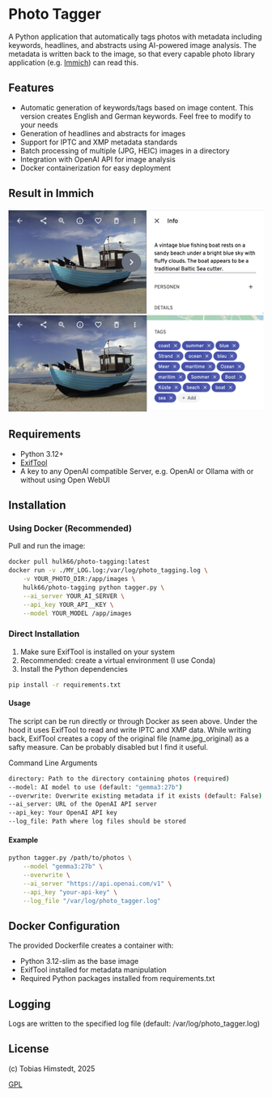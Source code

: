 # Photo Tagger
A Python application that automatically tags photos with metadata including keywords, headlines, and abstracts using AI-powered image analysis. The metadata is written back to the image, so that every capable photo library application (e.g. [Immich](https://immich.app/)) can read this.


## Features
- Automatic generation of keywords/tags based on image content. This version creates English and German keywords. Feel free to modify to your needs
- Generation of headlines and abstracts for images
- Support for IPTC and XMP metadata standards
- Batch processing of multiple (JPG, HEIC) images in a directory
- Integration with OpenAI API for image analysis
- Docker containerization for easy deployment

## Result in Immich
![Description](img/description.png)
![tags](img/tags.png)

## Requirements
- Python 3.12+
- [ExifTool](https://exiftool.org/)
- A key to any OpenAI compatible Server, e.g. OpenAI or Ollama with or without using Open WebUI

## Installation

### Using Docker (Recommended)
Pull and run the image:
```bash
docker pull hulk66/photo-tagging:latest
docker run -v ./MY_LOG.log:/var/log/photo_tagging.log \
    -v YOUR_PHOTO_DIR:/app/images \
    hulk66/photo-tagging python tagger.py \
    --ai_server YOUR_AI_SERVER \
    --api_key YOUR_API__KEY \
    --model YOUR_MODEL /app/images
```
### Direct Installation
1. Make sure ExifTool is installed on your system
2. Recommended: create a virtual environment (I use Conda)
3. Install the Python dependencies
```bash
pip install -r requirements.txt
```
#### Usage
The script can be run directly or through Docker as seen above. Under the hood it uses ExifTool to read and write IPTC and XMP data. While writing back, ExifTool creates a copy of the original file (name.jpg_original) as a safty measure. Can be probably disabled but I find it useful.

Command Line Arguments
```bash
directory: Path to the directory containing photos (required)
--model: AI model to use (default: "gemma3:27b")
--overwrite: Overwrite existing metadata if it exists (default: False)
--ai_server: URL of the OpenAI API server
--api_key: Your OpenAI API key
--log_file: Path where log files should be stored
````

#### Example
```bash
python tagger.py /path/to/photos \
    --model "gemma3:27b" \
    --overwrite \
    --ai_server "https://api.openai.com/v1" \
    --api_key "your-api-key" \
    --log_file "/var/log/photo_tagger.log"
```

## Docker Configuration
The provided Dockerfile creates a container with:

* Python 3.12-slim as the base image
* ExifTool installed for metadata manipulation
* Required Python packages installed from requirements.txt

## Logging
Logs are written to the specified log file (default: /var/log/photo_tagger.log)

## License
(c) Tobias Himstedt, 2025

[GPL](https://www.gnu.org/licenses/gpl-3.0.txt)
